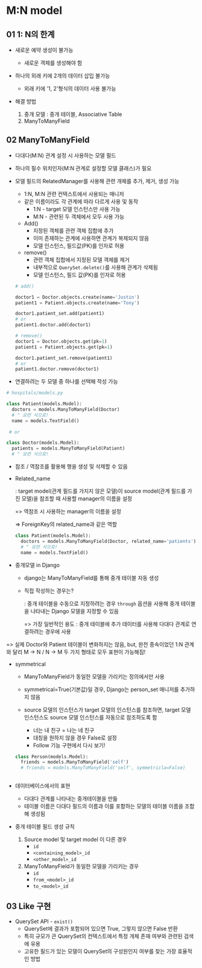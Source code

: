 # M:N model

## 01 1: N의 한계

- 새로운 예약 생성이 불가능
  - 새로운 객체를 생성해야 함
- 하나의 외래 키에 2개의 데이터 삽입 불가능
  - 외래 키에 '1, 2'형식의 데이터 사용 불가능

- 해결 방법
  1. 중개 모델 : 중개 테이블, Associative Table
  2. ManyToManyField

## 02 ManyToManyField

- 다대다(M:N) 관계 설정 시 사용하는 모델 필드

- 하나의 필수 위치인자(M:N 관계로 설정할 모델 클래스)가 필요

- 모델 필드의 RelatedManager를 사용해 관련 개체를 추가, 제거, 생성 가능

  - 1:N, M:N 관련 컨텍스트에서 사용되는 매니저
  - 같은 이름이라도 각 관계에 따라 다르게 사용 및 동작
    - 1:N - target 모델 인스턴스만 사용 가능
    - M:N - 관련된 두 객체에서 모두 사용 가능
  - Add()
    - 지정된 객체를 관련 객체 집합에 추가
    - 이미 존재하는 관계에 사용하면 관계가 복제되지 않음
    - 모델 인스턴스, 필드값(PK)를 인자로 허용
  - remove()
    - 관련 객체 집합에서 지정된 모델 객체를 제거
    - 내부적으로 `QuerySet.delete()`를 사용해 관계가 삭제됨
    - 모델 인스턴스, 필드 값(PK)를 인자로 허용

  ```python
  # add()
  
  doctor1 = Doctor.objects.create(name='Justin')
  patient1 = Patient.objects.create(name='Tony')
  
  doctor1.patient_set.add(patient1)
  # or
  patient1.doctor.add(doctor1)
  
  # remove()
  doctor1 = Doctor.objects.get(pk=1)
  patient1 = Patient.objects.get(pk=1)
  
  doctor1.patient_set.remove(patient1)
  # or
  patient1.doctor.remove(doctor1)
  ```

  

- 연결하려는 두 모델 중 하나를 선택해 작성 가능

```python
# hospitals/models.py

class Patient(models.Model):
  doctors = models.ManyToManyField(Doctor)
  # ^ 요런 식으로!
  name = models.TextField()
  
 # or

class Doctor(models.Model):
  patients = models.ManyToManyField(Patient)
  # ^ 요런 식으로!

```

- 참조 / 역참조를 활용해 행을 생성 및 삭제할 수 있음

- Related_name

  : target model(관계 필드를 가지지 않은 모델)이 source model(관계 필드를 가진 모델)을 참조할 때 사용할 manager의 이름을 설정

  => 역참조 시 사용하는 manager의 이름을 설정

  => ForeignKey의 related_name과 같은 역할

  ```python
  class Patient(models.Model):
    doctors = models.ManyToManyField(Doctor, related_name='patients')
    # ^ 요런 식으로!
    name = models.TextField()
  ```

- 중개모델 in Django

  - django는 ManyToManyField를 통해 중개 테이블 자동 생성

  - 직접 작성하는 경우는?

    : 중개 테이블을 수동으로 지정하려는 경우 `through` 옵션을 사용해 중개 테이블을 나타내는 Django 모델을 지정할 수 있음

    => 가장 일반적인 용도 : 중개 테이블에 추가 데이터를 사용해 다대다 관계로 연결하려는 경우에 사용

=> 실제 Doctor와 Patient 테이블이 변화하지는 않음, but, 완전 종속이었던 1:N 관계와 달리 M -> N / N -> M 두 가지 형태로 모두 표현이 가능해짐!

- symmetrical

  - ManyToManyField가 동일한 모델을 가리키는 정의에서만 사용

  - symmetrical=True(기본값)일 경우, Django는 person_set 매니저를 추가하지 않음
  - source 모델의 인스턴스가 target 모델의 인스턴스를 참조하면, target 모델 인스턴스도 source 모델 인스턴스를 자동으로 참조하도록 함
    - 너는 내 친구 = 나는 네 친구
    - 대칭을 원하지 않을 경우 False로 설정
    - Follow 기능 구현에서 다시 보기!

  ```python
  class Person(models.Model):
    friends = models.ManyToManyField('self')
    # friends = models.ManyToManyField('self', symmetricla=False)
    
  ```

- 데이터베이스에서의 표현
  - 다대다 관계를 나타내는 중개테이블을 만듦
  - 테이블 이름은 다대다 필드의 이름과 이를 포함하는 모델의 테이블 이름을 조합해 생성됨
- 중개 테이블 필드 생성 규칙
  1. Source model 및 target model 이 다른 경우
     - `id`
     - `<containing_model>_id`
     - `<other_model>_id`
  2. ManyToManyField가 동일한 모델을 가리키는 경우
     - `id`
     - `from_<model>_id`
     - `to_<model>_id`

## 03 Like 구현

- QuerySet API - `exist()`
  - QuerySet에 결과가 포함되어 있으면 True, 그렇지 않으면 False 반환
  - 특히 규모가 큰 QuerySet의 컨텍스트에서 특정 개체 존재 여부와 관련된 검색에 유용
  - 고유한 필드가 있는 모델이 QuerySet의 구성원인지 여부를 찾는 가장 효율적인 방법